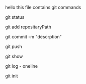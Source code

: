 hello this file  contains git commands 

git status

git add repositaryPath

git commit -m "descrption"

git push

git show

git log - oneline

git init 